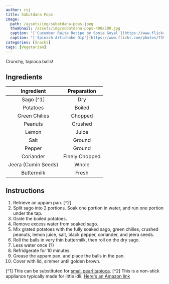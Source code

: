 ```yaml
---
author: rsj
title: Sabutdana Pops
image:
  path: /assets/img/subatdana-pops.jpeg
  thumbnail: /assets/img/subatdana-pops-400x300.jpg
  caption: "['Cucumber Raita Recipe by Sonia Goyal'](https://www.flickr.com/photos/115727405@N06/24456030683) by [Sonia Goyal Jaipur](https://www.flickr.com/photos/115727405@N06) is licensed under [CC BY-SA 2.0.](https://creativecommons.org/licenses/by-sa/2.0/?ref=openverse)"
  caption: "['Spinach Artichoke Dip'](https://www.flickr.com/photos/7390466@N06/5593025784) by [Mike Saechang](https://www.flickr.com/photos/7390466@N06) is licensed under [CC BY-SA 2.0](https://creativecommons.org/licenses/by-sa/2.0/?ref=ccsearch&atype=rich)"
categories: [Snacks]
tags: [Vegetarian]
---
```


Crunchy, tapioca balls!

## Ingredients

| Ingredient | Preparation |
|:-:|:-:|
| Sago [^1] | Dry |
| Potatoes | Boiled |
| Green Chilies | Chopped |
| Peanuts | Crushed |
| Lemon | Juice |
| Salt | Ground |
| Pepper | Ground |
| Coriander | Finely Chopped |
| Jeera (Cumin Seeds) | Whole |
| Buttermilk | Fresh |

## Instructions
1. Retrieve an appam pan. [^2]
2. Split sago into 2 portions. Soak one portion in water, and run one portion under the tap.
3. Grate the boiled potatoes.
4. Remove excess water from soaked sago.
4. Mix grated potatoes with the fully soaked sago, green chilies, crushed peanuts, lemon juice, salt, black pepper, coriander, and jeera seeds.
5. Roll the balls in very thin buttermilk, then roll on the dry sago.
6. Less water once (?)
7. Refridgerate for 10 minutes.
8. Grease the appam pan, and place the balls in the pan.
9. Cover with lid, simmer until golden brown.

[^1] This can be substituted for [small pearl tapioca](https://www.amazon.com/Bobs-Red-Mill-Tapioca-Small/dp/B00VHNUXHY).
[^2] This is a non-stick appliance typically made for little idli. [Here's an Amazon link](https://www.amazon.com/Stick-Appam-Nonstick-Chetty-Paniyaram/dp/B07BMYG8X6)